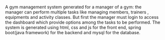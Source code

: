 A gym management system generated for a manager of a gym:
the manager can perform multiple tasks like managing members, trainers , equipments and activity classes.
But first the manager must login to access the dashboard which provide options among the tasks to be performed.
The system is generated using html, css and js for the front end, spring boot(java framework) for the backend and mysql for the database.
